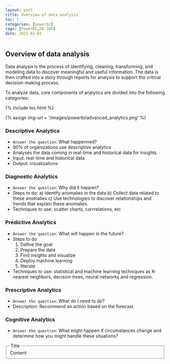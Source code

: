```yaml
---
layout: post
title: Overview of data analysis
toc: 1
categories: [powerbi]
tags: [PowerBI,DA-100]
date: 2021-02-01
---
```


## Overview of data analysis

Data analysis is the process of identifying, cleaning, transforming, and modeling data to discover meaningful and useful information. The data is then crafted into a story through reports for analysis to support the critical decision-making process.

To analyze data, core components of analytics are divided into the following categories:

{% include toc.html %}

{% assign img-url = '/images/powerbi/advanced_analytics.png' %}

### Descriptive Analytics
- `Answer the question`: What happenned?
- 90% of organizations use descriptive analytics
- Analyses the data coming in real-time and historical data for insights.
- Input: real-time and historical data
- Output: visualizations

### Diagnostic Analytics
- `Answer the question`: Why did it happen?
- Steps to do:
a) Identify anomalies in the data
b) Collect data related to these anomalies
c) Use technologies to discover relationships and trends that explain these anomalies.
- Techniques to use: scatter charts, corrrelations, etc


### Predictive Analytics
- `Answer the question`: What will happen in the future?
- Steps to do:
  1. Define the goal
  2. Prepare the data
  3. Find insights and visualize
  4. Deploy machine learning 
  5. Itterate
- Techniques to use: statistical and machine learning techniques as K-nearest neighbors, decision trees, neural networks and regression.

### Prescriptive Analytics
- `Answer the question`: What do I need to do?
- Description: Recommend an action based on the forecast.

### Cognitive Analytics
- `Answer the question`: What might happen if circumstances change and determine how you might handle these situations?

<fieldset class="field-set" markdown="1">
<legend class="leg-title">Title</legend>
Content
</fieldset>
